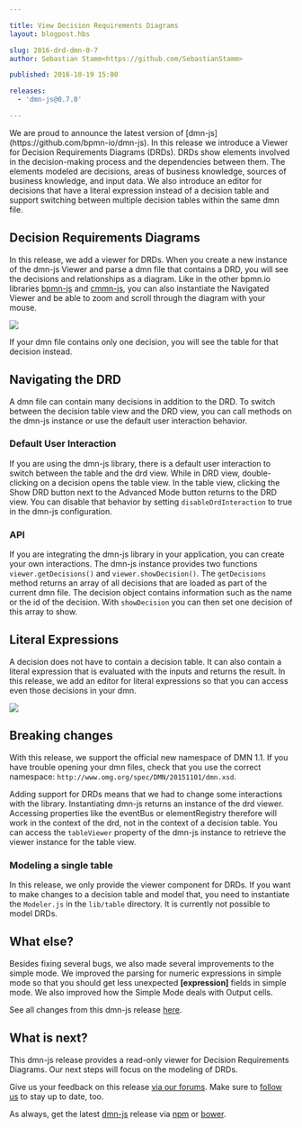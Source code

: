 ```yaml
---

title: View Decision Requirements Diagrams
layout: blogpost.hbs

slug: 2016-drd-dmn-0-7
author: Sebastian Stamm<https://github.com/SebastianStamm>

published: 2016-10-19 15:00

releases:
  - 'dmn-js@0.7.0'

---
```



<!--
  - DRD Viewer Mode
  - Navigated Viewer
  - Literal Expressions
  - switching between tables
   - API
   - Default Interaction (how to turn it off)
  - Breaking Changes:
   - Display a single table (and modeling capabilities)
   - event bus system changed
-->

<p class="introduction">
  We are proud to announce the latest version of [dmn-js](https://github.com/bpmn-io/dmn-js). In this release we introduce a Viewer for Decision Requirements Diagrams (DRDs). DRDs show elements involved in the decision-making process and the dependencies between them. The elements modeled are decisions, areas of business knowledge, sources of business knowledge, and input data. We also introduce an editor for decisions that have a literal expression instead of a decision table and support switching between multiple decision tables within the same dmn file.
</p>

<!-- continue -->


## Decision Requirements Diagrams

In this release, we add a viewer for DRDs. When you create a new instance of the dmn-js Viewer and parse a dmn file that contains a DRD, you will see the decisions and relationships as a diagram. Like in the other bpmn.io libraries [bpmn-js](https://github.com/bpmn-io/bpmn-js) and [cmmn-js](https://github.com/bpmn-io/cmmn-js), you can also instantiate the Navigated Viewer and be able to zoom and scroll through the diagram with your mouse.

<!-- Screenshot of an example DRD rendering -->
<div class="figure">
  <img src="{{ assets }}/attachments/blog/2016/015-drd-screenshot.png">
</div>

If your dmn file contains only one decision, you will see the table for that decision instead.

## Navigating the DRD

A dmn file can contain many decisions in addition to the DRD. To switch between the decision table view and the DRD view, you can call methods on the dmn-js instance or use the default user interaction behavior.

### Default User Interaction

If you are using the dmn-js library, there is a default user interaction to switch between the table and the drd view. While in DRD view, double-clicking on a decision opens the table view. In the table view, clicking the Show DRD button next to the Advanced Mode button returns to the DRD view. You can disable that behavior by setting `disableDrdInteraction` to true in the dmn-js configuration.

### API

If you are integrating the dmn-js library in your application, you can create your own interactions. The dmn-js instance provides two functions `viewer.getDecisions()` and `viewer.showDecision()`. The `getDecisions` method returns an array of all decisions that are loaded as part of the current dmn file. The decision object contains information such as the name or the id of the decision. With `showDecision` you can then set one decision of this array to show.


## Literal Expressions

A decision does not have to contain a decision table. It can also contain a literal expression that is evaluated with the inputs and returns the result. In this release, we add an editor for literal expressions so that you can access even those decisions in your dmn.

<!-- Screenshot of the Literal Expression Editor in Readonly Mode -->
<div class="figure">
  <img src="{{ assets }}/attachments/blog/2016/015-literal-expression.png">
</div>


## Breaking changes

With this release, we support the official new namespace of DMN 1.1. If you have trouble opening your dmn files, check that you use the correct namespace: `http://www.omg.org/spec/DMN/20151101/dmn.xsd`.

Adding support for DRDs means that we had to change some interactions with the library. Instantiating dmn-js returns an instance of the drd viewer. Accessing properties like the eventBus or elementRegistry therefore will work in the context of the drd, not in the context of a decision table. You can access the `tableViewer` property of the dmn-js instance to retrieve the viewer instance for the table view.

### Modeling a single table

In this release, we only provide the viewer component for DRDs. If you want to make changes to a decision table and model that, you need to instantiate the `Modeler.js` in the `lib/table` directory. It is currently not possible to model DRDs.


## What else?

Besides fixing several bugs, we also made several improvements to the simple mode. We improved the parsing for numeric expressions in simple mode so that you should get less unexpected **[expression]** fields in simple mode. We also improved how the Simple Mode deals with Output cells.

See all changes from this dmn-js release [here](https://github.com/bpmn-io/dmn-js/milestone/4?closed=1).

## What is next?

This dmn-js release provides a read-only viewer for Decision Requirements Diagrams.
Our next steps will focus on the modeling of DRDs.

Give us your feedback on this release [via our forums](https://forum.bpmn.io). Make sure to [follow us](https://twitter.com/bpmn_io) to stay up to date, too.

As always, get the latest [dmn-js](https://github.com/bpmn-io/dmn-js) release via [npm](https://www.npmjs.com/package/dmn-js) or [bower](https://github.com/bpmn-io/bower-dmn-js).

